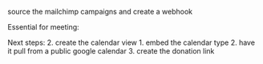 source the mailchimp campaigns and create a webhook

Essential for meeting:

Next steps:
2. create the calendar view
    1. embed the calendar type
    2. have it pull from a public google calendar
3. create the donation link
